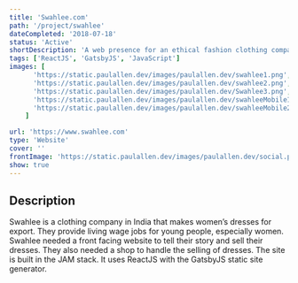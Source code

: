 ```yaml
---
title: 'Swahlee.com'
path: '/project/swahlee'
dateCompleted: '2018-07-18'
status: 'Active'
shortDescription: 'A web presence for an ethical fashion clothing company'
tags: ['ReactJS', 'GatsbyJS', 'JavaScript']
images: [
      'https://static.paulallen.dev/images/paulallen.dev/swahlee1.png',
      'https://static.paulallen.dev/images/paulallen.dev/swahlee2.png',
      'https://static.paulallen.dev/images/paulallen.dev/Swahlee3.png',
      'https://static.paulallen.dev/images/paulallen.dev/swahleeMobile1.png',
      'https://static.paulallen.dev/images/paulallen.dev/swahleeMobile2.png',
    ]

url: 'https://www.swahlee.com'
type: 'Website'
cover: ''
frontImage: 'https://static.paulallen.dev/images/paulallen.dev/social.png'
show: true
---
```


## Description

Swahlee is a clothing company in India that makes women’s dresses for export. They provide living wage jobs for young people, especially women. Swahlee needed a front facing website to tell their story and sell their dresses. They also needed a shop to handle the selling of dresses. The site is built in the JAM stack. It uses ReactJS with the GatsbyJS static site generator.